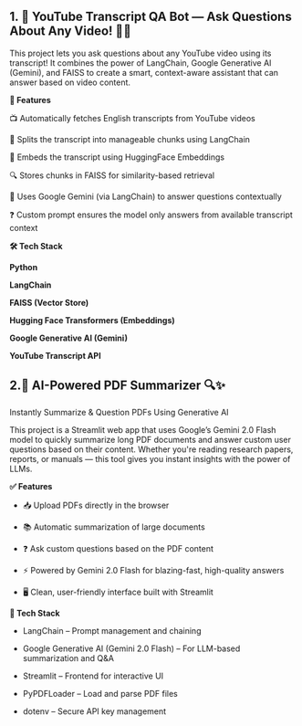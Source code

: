 
## 1. 🎥 YouTube Transcript QA Bot — Ask Questions About Any Video! 🤖💬


This project lets you ask questions about any YouTube video using its transcript! 
It combines the power of LangChain, Google Generative AI (Gemini), and FAISS to create a smart,
context-aware assistant that can answer based on video content.


**🚀 Features**

📺 Automatically fetches English transcripts from YouTube videos

🔗 Splits the transcript into manageable chunks using LangChain

🧠 Embeds the transcript using HuggingFace Embeddings

🔍 Stores chunks in FAISS for similarity-based retrieval

💬 Uses Google Gemini (via LangChain) to answer questions contextually

❓ Custom prompt ensures the model only answers from available transcript context

**🛠️ Tech Stack**


**Python**

**LangChain**

**FAISS (Vector Store)**

**Hugging Face Transformers (Embeddings)**

**Google Generative AI (Gemini)**

**YouTube Transcript API**


## 2.📄 AI-Powered PDF Summarizer 🔍✨

Instantly Summarize & Question PDFs Using Generative AI


This project is a Streamlit web app that uses Google’s Gemini 2.0 Flash model to quickly summarize long PDF documents and answer custom user questions based on their content. Whether you're reading research papers, reports, or manuals — this tool gives you instant insights with the power of LLMs.

**✅ Features**

- 📥 Upload PDFs directly in the browser

- 📚 Automatic summarization of large documents

- ❓ Ask custom questions based on the PDF content

- ⚡ Powered by Gemini 2.0 Flash for blazing-fast, high-quality answers

- 🖥️ Clean, user-friendly interface built with Streamlit


**🧠 Tech Stack**

- LangChain – Prompt management and chaining

- Google Generative AI (Gemini 2.0 Flash) – For LLM-based summarization and Q&A

- Streamlit – Frontend for interactive UI

- PyPDFLoader – Load and parse PDF files

- dotenv – Secure API key management
